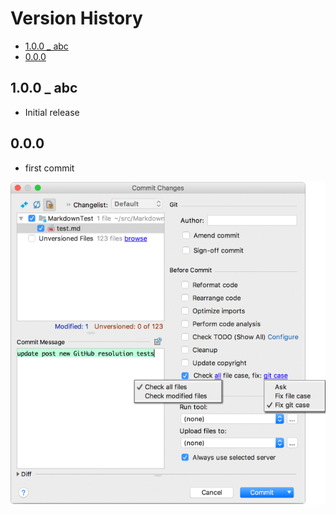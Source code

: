 # Version History

[TOC]: # " "

- [1.0.0 _ abc](#100---abc)
- [0.0.0](#000)

## 1.0.0 _ abc

* Initial release

## 0.0.0

* first commit

![ScreenShot_CommitDialog.png](../../assets/images/ScreenShot_CommitDialog.png)
